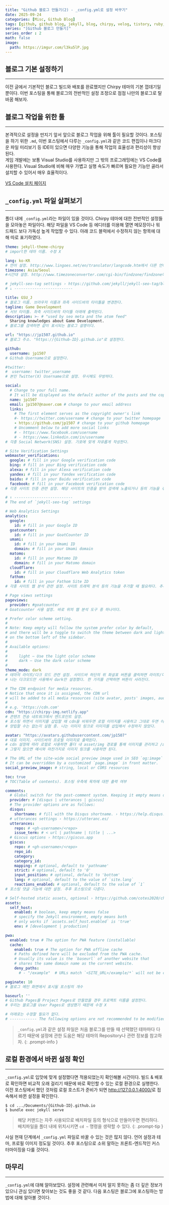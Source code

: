 ```yaml
---
title: "Github 블로그 만들기(2) - _config.yml로 설정 바꾸기"
date: 2025-09-24
categories: [Misc, Github Blog]
tags: [github, github blog, jekyll, blog, chirpy, velog, tistory, ruby, github 블로그, 깃허브, 블로그, 블로그 만들기]
series: "[Github 블로그 만들기]"
series_order : 2
math: false
image:
  path: https://imgur.com/l3ku5lP.jpg
---
```


## 블로그 기본 설정하기

---

이전 글에서 기본적인 블로그 빌드와 배포를 완료했지만 Chirpy 테마의 기본 껍데기일 뿐이다. 이번 포스팅을 통해 블로그의 전반적인 설정 조정으로 점점 나만의 블로그로 탈바꿈 해보자.  

## 블로그 작업을 위한 툴

---

본격적으로 설정을 만지기 앞서 앞으로 블로그 작업을 위해 툴이 필요할 것이다. 포스팅을 하기 위한 `.md`, 이번 포스팅에서 다루는 `_config.yml`과 같은 코드 편집이나 마크다운 파일 미리보기 등  IDE이 있으면 다양한 기능을 통해 작업의 효율성과 편리성이 향상된다.  
게임 개발에는 보통 Visual Studio를 사용하지만 그 밖의 프로그래밍에는 VS Code를 사용한다. Visual Studio에 비해 매우 가볍고 실행 속도가 빠르며 필요한 기능만 골라서 설치할 수 있어서 매우 효율적이다.

[VS Code 설치 페이지](https://code.visualstudio.com/)

## `_config.yml` 파일 살펴보기

---

폴더 내에 `_config.yml`라는 파일이 있을 것이다. Chirpy 테마에 대한 전반적인 설정들을 모아놓은 파일이다. 해당 파일을 VS Code 등 에디터를 이용해 열면 메모장이나 워드패드 보다 가독성 높게 작업할 수 있다. 아래 코드 블럭에서 수정하지 않는 항목에 대해 따로 표기하였다.

```yml
theme: jekyll-theme-chirpy
# import한 테마 이름. 수정 X

lang: ko-KR
# 언어 설정. http://www.lingoes.net/en/translator/langcode.htm에서 다른 언어 코드를 확인할 수 있다.
timezone: Asia/Seoul
#시간대 설정. http://www.timezoneconverter.com/cgi-bin/findzone/findzone에서 다른 나라의 시간대를 확인할 수 있다.

# jekyll-seo-tag settings › https://github.com/jekyll/jekyll-seo-tag/blob/master/docs/usage.md
# ↓ --------------------------

title: GSU_J                          
# 블로그 이름. 브라우저 이름과 좌측 사이드바의 타이틀을 변경한다.
tagline: Game Development
# 서브 타이틀. 좌측 사이드바의 타이틀 아래에 출력된다.
description: >- # "used by seo meta and the atom feed"
  Sharing knowledges about Game Development.
# 블로그를 검색하면 같이 표시되는 블로그 설명이다.

url: "https://jp1507.github.io"  
# 블로그 주소. "https://{Github-ID}.github.io"로 설정한다.

github:
  username: jp1507
# Github Username으로 설정한다.

#twitter:
#  username: twitter_username
# 본인 Twitter(X) Username으로 설정. 무시해도 무방하다.

social:
  # Change to your full name.
  # It will be displayed as the default author of the posts and the copyright owner in the Footer
  name: jp1507
  email: jp1507@naver.com # change to your email address
  links:
    # The first element serves as the copyright owner's link
    #- https://twitter.com/username # change to your twitter homepage
    - https://github.com/jp1507 # change to your github homepage
    # Uncomment below to add more social links
    # - https://www.facebook.com/username
    # - https://www.linkedin.com/in/username
# 각종 Social Network(SNS) 설정. 기호에 맞게 자유롭게 작성한다.

# Site Verification Settings
webmaster_verifications:
  google: # fill in your Google verification code
  bing: # fill in your Bing verification code
  alexa: # fill in your Alexa verification code
  yandex: # fill in your Yandex verification code
  baidu: # fill in your Baidu verification code
  facebook: # fill in your Facebook verification code
# 각종 사이트 인증 관련 설정. 해당 사이트의 인증을 받아 검색에 노출되거나 등의 기능을 추가할 때 필요하다. 추후 포스팅으로 다룬다.

# ↑ --------------------------
# The end of `jekyll-seo-tag` settings

# Web Analytics Settings
analytics:
  google:
    id: # fill in your Google ID
  goatcounter:
    id: # fill in your GoatCounter ID
  umami:
    id: # fill in your Umami ID
    domain: # fill in your Umami domain
  matomo:
    id: # fill in your Matomo ID
    domain: # fill in your Matomo domain
  cloudflare:
    id: # fill in your Cloudflare Web Analytics token
  fathom:
    id: # fill in your Fathom Site ID
# 각종 사이트 웹 분석 관련 설정. 사이트 트래픽 분석 등의 기능을 추가할 때 필요하다. 추후 포스팅으로 다룬다.

# Page views settings
pageviews:
  provider: #goatcounter
# Goatcounter 사용 설정. 바로 위의 웹 분석 도구 중 하나이다.

# Prefer color scheme setting.
#
# Note: Keep empty will follow the system prefer color by default,
# and there will be a toggle to switch the theme between dark and light
# on the bottom left of the sidebar.
#
# Available options:
#
#     light — Use the light color scheme
#     dark — Use the dark color scheme
#
theme_mode: dark
# 테마의 라이트/다크 모드 관련 설정. 사이드바 하단의 위 화살표 버튼을 클릭하면 라이트/다크 모드로 바꿀 수 있다. 
# 나는 다크모드만 사용해서 dark만 설정했다. 한 가지를 선택하면 버튼이 사라진다.

# The CDN endpoint for media resources.
# Notice that once it is assigned, the CDN url
# will be added to all media resources (site avatar, posts' images, audio and video files) paths starting with '/'
#
# e.g. 'https://cdn.com'
cdn: "https://chirpy-img.netlify.app"
# 콘텐츠 전송 네트워크에서 엔드포인트 설정. 
# 포스팅 하면서 이미지를 삽입할 때 cdn을 비워두면 로컬 이미지를 사용하고 그대로 두면 이미지 링크를 이용해 삽입할 수 있다. 
# 양립할 수는 없는지 실험 중. 나는 이미지 링크로 이미지를 삽입해서 수정하지 않았다.

avatar: "https://avatars.githubusercontent.com/jp1507"
# 대표 이미지. 사이드바의 프로필 이미지로 출력된다. 
# cdn 설정에 따라 로컬로 사용하면 폴더 내 asset/img 경로를 통해 이미지를 관리하고 /assets/img/{img-name}.png로 사용한다.
# 그렇지 않으면 예시와 마찬가지로 이미지 링크를 사용하면 된다.

# The URL of the site-wide social preview image used in SEO `og:image` meta tag.
# It can be overridden by a customized `page.image` in front matter.
social_preview_image: # string, local or CORS resources

toc: true
# TOC(Table of contents). 포스팅 우측에 목차에 대한 출력 여부

comments:
  # Global switch for the post-comment system. Keeping it empty means disabled.
  provider: # [disqus | utterances | giscus]
  # The provider options are as follows:
  disqus:
    shortname: # fill with the Disqus shortname. › https://help.disqus.com/en/articles/1717111-what-s-a-shortname
  # utterances settings › https://utteranc.es/
  utterances:
    repo: # <gh-username>/<repo>
    issue_term: # < url | pathname | title | ...>
  # Giscus options › https://giscus.app
  giscus:
    repo: # <gh-username>/<repo>
    repo_id:
    category:
    category_id:
    mapping: # optional, default to 'pathname'
    strict: # optional, default to '0'
    input_position: # optional, default to 'bottom'
    lang: # optional, default to the value of `site.lang`
    reactions_enabled: # optional, default to the value of `1`
# 포스팅 댓글 기능에 대한 설정. 추후 포스팅으로 다룬다.

# Self-hosted static assets, optional › https://github.com/cotes2020/chirpy-static-assets
assets:
  self_host:
    enabled: # boolean, keep empty means false
    # specify the Jekyll environment, empty means both
    # only works if `assets.self_host.enabled` is 'true'
    env: # [development | production]

pwa:
  enabled: true # The option for PWA feature (installable)
  cache:
    enabled: true # The option for PWA offline cache
    # Paths defined here will be excluded from the PWA cache.
    # Usually its value is the `baseurl` of another website that
    # shares the same domain name as the current website.
    deny_paths:
      # - "/example"  # URLs match `<SITE_URL>/example/*` will not be cached by the PWA

paginate: 10
# 블로그 메인 화면에서 표시될 포스팅의 개수

baseurl: ''
# Github Pages를 Project Pages로 만들었을 경우 프로젝트 이름을 설정한다. 
# 우리는 블로그를 User Pages로 생성했기 때문에 수정 X

# 아래로는 수정할 필요가 없다.
# ------------ The following options are not recommended to be modified ------------------

```

> `_config.yml`과 같은 설정 파일은 처음 블로그를 만들 때 선택했던 테마마다 다르기 때문에 설정에 관한 도움은 해당 테마의 Repository나 관련 정보를 참고하자.
{: .prompt-info }

## 로컬 환경에서 바뀐 설정 확인

---
`_config.yml`로 입맛에 맞게 설정했다면 적용되었는지 확인해볼 시간이다. 빌드 & 배포로 확인하면 비교적 오래 걸리기 때문에 바로 확인할 수 있는 로컬 환경으로 실행한다. 이전 포스팅에서 했던 것처럼 로컬 호스트가 준비가 되면 <http://127.0.0.1:4000/>로 접속해서 바뀐 설정을 확인한다.
```shell
$ cd .../Documents/{Github-ID}.github.io
$ bundle exec jekyll serve
```
> 해당 커맨드는 자주 사용되므로 배치파일 등의 형식으로 만들어두면 편리하다.  
> 배치파일을 폴더 내에 위치시키면 `cd ~` 명령을 생략할 수 있다.
{: .prompt-tip }

사실 현재 단계에서 `_config.yml` 파일로 바꿀 수 있는 것은 많지 않다. 언어 설정과 테마, 프로필 이미지 정도일 것이다. 추후 포스팅으로 소위 말하는 프론트-엔드적인 커스터마이징을 다룰 것이다.

## 마무리

---
`_config.yml`에 대해 알아보았다. 설정에 관련해서 미처 알지 못하는 좀 더 깊은 정보가 있으니 관심 있다면 찾아보는 것도 좋을 것 같다. 다음 포스팅은 블로그에 포스팅하는 방법에 대해 알아볼 것이다.
